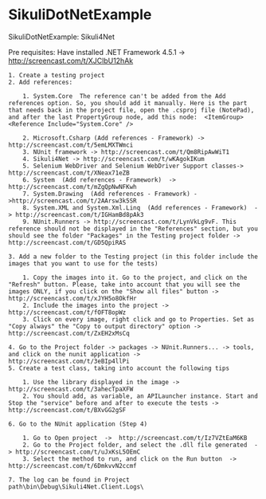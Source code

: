 # SikuliDotNetExample
SikuliDotNetExample: Sikuli4Net

Pre requisites: Have installed .NET Framework 4.5.1 -> http://screencast.com/t/XJClbU12hAk


	1. Create a testing project
	2. Add references:

		1. System.Core  The reference can't be added from the Add references option. So, you should add it manually. Here is the part that needs back in the project file, open the .csproj file (NotePad), and after the last PropertyGroup node, add this node:  <ItemGroup> 
    <Reference Include="System.Core" /> 
  </ItemGroup>

		2. Microsoft.Csharp (Add references - Framework) -> http://screencast.com/t/5emLMXTWmci
		3. NUnit framework -> http://screencast.com/t/Qm8RipAwWiT1
		4. Sikuli4Net -> http://screencast.com/t/wKAgokIKum
		5. Selenium WebDriver and Selenium WebDriver Support classes-> http://screencast.com/t/XNeax71eZB
		6. System  (Add references - Framework)  -> http://screencast.com/t/mZgQpNwNFKwh
		7. System.Drawing  (Add references - Framework) ->http://screencast.com/t/2AArsw3k5SR
		8. System.XML and System.Xml.Linq  (Add references - Framework)  -> http://screencast.com/t/IGHamBd8pAk3
		9. NUnit.Runners -> http://screencast.com/t/LynVkLg9vF. This reference should not be displayed in the "References" section, but you should see the folder "Packages" in the Testing project folder -> http://screencast.com/t/GD5QpiRAS

	3. Add a new folder to the Testing project (in this folder include the images that you want to use for the tests)

		1. Copy the images into it. Go to the project, and click on the "Refresh" button. Please, take into account that you will see the images ONLY, if you click on the "Show all files" button -> http://screencast.com/t/xJYH5o8OkfHr
		2. Include the images into the project -> http://screencast.com/t/fOFT8opWz
		3. Click on every image, right click and go to Properties. Set as "Copy always" the "Copy to output directory" option -> http://screencast.com/t/ZxEH2xMsCq

	4. Go to the Project folder -> packages -> NUnit.Runners... -> tools, and click on the nunit application -> http://screencast.com/t/3eBIp4llPi
	5. Create a test class, taking into account the following tips

		1. Use the library displayed in the image -> http://screencast.com/t/3ahecTpaXFW
		2. You should add, as variable, an APILauncher instance. Start and Stop the "service" before and after to execute the tests -> http://screencast.com/t/BXvGG2gSF

	6. Go to the NUnit application (Step 4)

		1. Go to Open project  ->  http://screencast.com/t/Iz7VZtEaM6KB
		2. Go to the Project folder, and select the .dll file generated  -> http://screencast.com/t/uJxKsL5OEmC
		3. Select the method to run, and click on the Run button  -> http://screencast.com/t/6DmkvvN2ccmf 

	7. The log can be found in Project path\bin\Debug\Sikuli4Net.Client.Logs\


